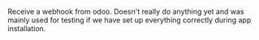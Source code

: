 Receive a webhook from odoo. Doesn't really do anything yet and was mainly used for testing if we have set up everything correctly during app installation.
